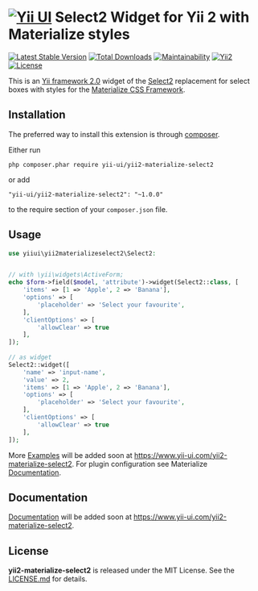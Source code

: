 [![Yii UI](https://avatars1.githubusercontent.com/u/22790740?s=60)](https://www.yii-ui.com/) Select2 Widget for Yii 2 with Materialize styles
================================================

[![Latest Stable Version](https://poser.pugx.org/yii-ui/yii2-materialize-select2/version)](https://packagist.org/packages/yii-ui/yii2-materialize-select2)
[![Total Downloads](https://poser.pugx.org/yii-ui/yii2-materialize-select2/downloads)](https://packagist.org/packages/yii-ui/yii2-materialize-select2)
[![Maintainability](https://api.codeclimate.com/v1/badges/f8fa3c129287f7c567aa/maintainability)](https://codeclimate.com/github/yii-ui/yii2-materialize-select2/maintainability)
[![Yii2](https://img.shields.io/badge/Powered_by-Yii_Framework-green.svg?style=flat)](http://www.yiiframework.com/)
[![License](https://poser.pugx.org/yii-ui/yii2-materialize-select2/license)](https://packagist.org/packages/yii-ui/yii2-materialize-select2)


This is an [Yii framework 2.0](http://www.yiiframework.com) widget of the [Select2](https://select2.org/) replacement for select boxes with styles for the [Materialize CSS Framework](http://materializecss.com/).

Installation
------------

The preferred way to install this extension is through [composer](https://getcomposer.org/download/).

Either run

```
php composer.phar require yii-ui/yii2-materialize-select2
```

or add

```
"yii-ui/yii2-materialize-select2": "~1.0.0"
```

to the require section of your `composer.json` file.

Usage
-----

```php 
use yiiui\yii2materializeselect2\Select2:


// with \yii\widgets\ActiveForm;
echo $form->field($model, 'attribute')->widget(Select2::class, [
    'items' => [1 => 'Apple', 2 => 'Banana'],
    'options' => [
        'placeholder' => 'Select your favourite',
    ],
    'clientOptions' => [
        'allowClear' => true
    ],
]);
    
// as widget 
Select2::widget([
    'name' => 'input-name',
    'value' => 2,
    'items' => [1 => 'Apple', 2 => 'Banana'],
    'options' => [
        'placeholder' => 'Select your favourite',
    ],
    'clientOptions' => [
        'allowClear' => true
    ],    
]);
```


More [Examples](https://www.yii-ui.com/yii2-materialize-select2) will be added soon at https://www.yii-ui.com/yii2-materialize-select2.
For plugin configuration see Materialize [Documentation](http://next.materializecss.com/).

Documentation
------------

[Documentation](https://www.yii-ui.com/yii2-materialize-select2) will be added soon at https://www.yii-ui.com/yii2-materialize-select2.

License
-------

**yii2-materialize-select2** is released under the MIT License. See the [LICENSE.md](LICENSE.md) for details.
